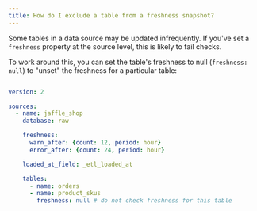 ```yaml
---
title: How do I exclude a table from a freshness snapshot?
---
```


Some tables in a data source may be updated infrequently. If you've set a `freshness` property at the source level, this <Term id="table" /> is likely to fail checks.

To work around this, you can set the table's freshness to null (`freshness: null`) to "unset" the freshness for a particular table:

<File name='models/<filename>.yml'>

```yaml

version: 2

sources:
  - name: jaffle_shop
    database: raw

    freshness:
      warn_after: {count: 12, period: hour}
      error_after: {count: 24, period: hour}

    loaded_at_field: _etl_loaded_at

    tables:
      - name: orders
      - name: product_skus
        freshness: null # do not check freshness for this table
```

</File>
